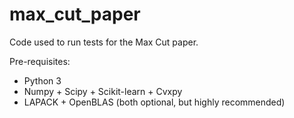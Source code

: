 # max_cut_paper

Code used to run tests for the Max Cut paper.

Pre-requisites:
- Python 3
- Numpy + Scipy + Scikit-learn + Cvxpy
- LAPACK + OpenBLAS (both optional, but highly recommended)
